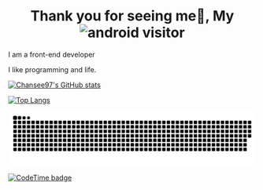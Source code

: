 <h1 align="center">Thank you for seeing me👋, My <img src="https://profile-counter.glitch.me/chansee97/count.svg" alt="android" width="300" height="40"/> visitor </h1>

I am a front-end developer 

I like programming and life.

[![Chansee97's GitHub stats](https://github-readme-stats.vercel.app/api?username=chansee97&theme=dark)](https://github.com/anuraghazra/github-readme-stats)

[![Top Langs](https://github-readme-stats.vercel.app/api/top-langs/?username=chansee97&layout=compact)](https://github.com/anuraghazra/github-readme-stats)

<picture>
  <source media="(prefers-color-scheme: dark)" srcset="https://raw.githubusercontent.com/chansee97/chansee97/output/github-contribution-grid-snake-dark.svg">
  <source media="(prefers-color-scheme: light)" srcset="https://raw.githubusercontent.com/chansee97/chansee97/output/github-contribution-grid-snake.svg">
  <img alt="github contribution grid snake animation" src="https://raw.githubusercontent.com/chansee97/chansee97/output/github-contribution-grid-snake.svg">
</picture>

[![CodeTime badge](https://img.shields.io/endpoint?style=social&url=https%3A%2F%2Fapi.codetime.dev%2Fshield%3Fid%3D17109%26project%3D%26in%3D0)](https://codetime.dev)
